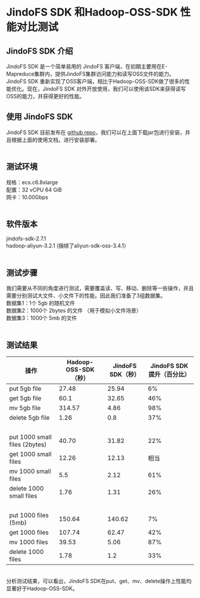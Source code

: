 # JindoFS SDK 和Hadoop-OSS-SDK 性能对比测试

<a name="6ZORZ"></a>
## JindoFS SDK 介绍

JindoFS SDK 是一个简单易用的 JindoFS 客户端，在初期主要用在E-Mapreduce集群内，提供JindoFS集群访问能力和读写OSS文件的能力。JindoFS SDK 重新实现了OSS客户端，相比于Hadoop-OSS-SDK做了很多的性能优化。现在，JindoFS SDK 对外开放使用，我们可以使用该SDK来获得读写OSS的能力，并获得更好的性能。

<a name="4sw1q"></a>
## 使用 JindoFS SDK

JindoFS SDK 目前发布在 [github repo](./jindofs_sdk_how_to.md)，我们可以在上面下载jar包进行安装，并且根据上面的使用文档，进行安装部署。<br />
<br />

<a name="MUSUo"></a>
## 测试环境

规格：ecs.c6.8xlarge<br />配置：32 vCPU 64 GiB<br />网卡：10.00Gbps<br />
<br />

<a name="SwQNF"></a>
## 软件版本

jindofs-sdk-2.7.1<br />hadoop-aliyun-3.2.1 (捆绑了aliyun-sdk-oss-3.4.1）<br />
<br />

<a name="zyr0w"></a>
## 测试步骤

我们需要从不同的角度进行测试，需要覆盖读、写、移动、删除等一些操作，并且需要分别测试大文件、小文件下的性能。因此我们准备了3组数据集。<br />数据集1：1个 5gb 的随机文件<br />数据集2：1000个 2bytes 的文件 （用于模拟小文件场景）<br />数据集3：1000个 5mb 的文件<br />
<br />

<a name="ntIJV"></a>
## 测试结果

| 		操作 | Hadoop-OSS-SDK（秒） | JindoFS SDK（秒） | JindoFS SDK提升（百分比） |
| --- | --- | --- | --- |
| 		put 5gb file | 27.48 | 25.94 | 6% |
| 		get 5gb file | 60.1 | 32.65 | 46% |
| 		mv 5gb file | 314.57 | 4.86 | 98% |
| 		delete 5gb file | 1.26 | 0.8 | 37% |
| 		<br /> | <br /> | <br /> | <br /> |
| 		put 1000 small files (2bytes) | 40.70 | 31.82 | 22% |
| 		get 1000 small files | 12.26 | 12.13 | 相当 |
| 		mv 1000 small files | 5.5 | 2.12 | 61% |
| 		delete 1000 small files | 1.76 | 1.31 | 26% |
| 		<br /> | <br /> | <br /> | <br /> |
| 		put 1000 files (5mb) | 150.64 | 140.62 | 7% |
| 		get 1000 files | 107.74 | 62.47 | 42% |
| 		mv 1000 files | 39.53 | 5.06 | 87% |
| 		delete 1000 files | 1.78 | 1.2 | 33% |


<br />分析测试结果，可以看出，JindoFS SDK在put、get、mv、delete操作上性能均显著好于Hadoop-OSS-SDK。
